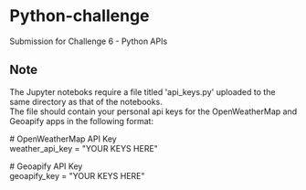 # Python-challenge
Submission for Challenge 6 - Python APIs

## Note
The Jupyter noteboks require a file titled 'api_keys.py' uploaded to the same directory as that of the notebooks.  
The file should contain your personal api keys for the OpenWeatherMap and Geoapify apps in the following format:

\# OpenWeatherMap API Key  
weather_api_key = "YOUR KEYS HERE"

\# Geoapify API Key  
geoapify_key = "YOUR KEYS HERE"
